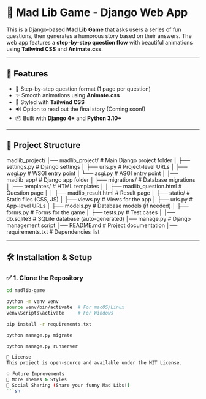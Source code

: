 # 📝 Mad Lib Game - Django Web App

This is a Django-based **Mad Lib Game** that asks users a series of fun questions, then generates a humorous story based on their answers. The web app features a **step-by-step question flow** with beautiful animations using **Tailwind CSS** and **Animate.css**.

---

## 🚀 Features
- 🔄 Step-by-step question format (1 page per question)
- ✨ Smooth animations using **Animate.css**
- 🎨 Styled with **Tailwind CSS**
- 🔊 Option to read out the final story (Coming soon!)
- 📦 Built with **Django 4+** and **Python 3.10+**

---

## 📂 Project Structure
madlib_project/ │── madlib_project/ # Main Django project folder │ ├── settings.py # Django settings │ ├── urls.py # Project-level URLs │ ├── wsgi.py # WSGI entry point │ └── asgi.py # ASGI entry point │ │── madlib_app/ # Django app folder │ ├── migrations/ # Database migrations │ ├── templates/ # HTML templates │ │ ├── madlib_question.html # Question page │ │ ├── madlib_result.html # Result page │ ├── static/ # Static files (CSS, JS) │ ├── views.py # Views for the app │ ├── urls.py # App-level URLs │ ├── models.py # Database models (if needed) │ ├── forms.py # Forms for the game │ ├── tests.py # Test cases │ │── db.sqlite3 # SQLite database (auto-generated) │── manage.py # Django management script │── README.md # Project documentation │── requirements.txt # Dependencies list


---

## 🛠️ Installation & Setup

### ✅ 1. Clone the Repository
```sh
cd madlib-game

python -m venv venv
source venv/bin/activate  # For macOS/Linux
venv\Scripts\activate     # For Windows

pip install -r requirements.txt

python manage.py migrate

python manage.py runserver

📜 License
This project is open-source and available under the MIT License.

💡 Future Improvements
🎨 More Themes & Styles
🔗 Social Sharing (Share your funny Mad Libs!)
```sh


